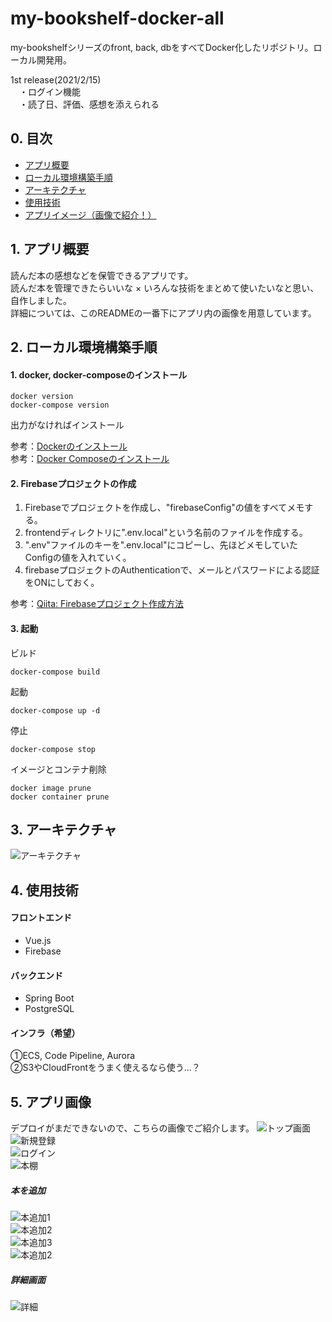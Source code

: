 # my-bookshelf-docker-all

my-bookshelfシリーズのfront, back, dbをすべてDocker化したリポジトリ。ローカル開発用。

1st release(2021/2/15)  
　・ログイン機能  
　・読了日、評価、感想を添えられる  
 
## 0. 目次
- [アプリ概要](https://github.com/A-Takamin/my-bookshelf-docker-all/blob/main/README.md#1-%E3%82%A2%E3%83%97%E3%83%AA%E6%A6%82%E8%A6%81)
- [ローカル環境構築手順](https://github.com/A-Takamin/my-bookshelf-docker-all#2-%E3%83%AD%E3%83%BC%E3%82%AB%E3%83%AB%E7%92%B0%E5%A2%83%E6%A7%8B%E7%AF%89%E6%89%8B%E9%A0%86)
- [アーキテクチャ](https://github.com/A-Takamin/my-bookshelf-docker-all#3-%E3%82%A2%E3%83%BC%E3%82%AD%E3%83%86%E3%82%AF%E3%83%81%E3%83%A3)
- [使用技術](https://github.com/A-Takamin/my-bookshelf-docker-all#4-%E4%BD%BF%E7%94%A8%E6%8A%80%E8%A1%93)
- [アプリイメージ（画像で紹介！）](https://github.com/A-Takamin/my-bookshelf-docker-all#5-%E3%82%A2%E3%83%97%E3%83%AA%E7%94%BB%E5%83%8F)

## 1. アプリ概要
読んだ本の感想などを保管できるアプリです。  
読んだ本を管理できたらいいな × いろんな技術をまとめて使いたいなと思い、自作しました。  
詳細については、このREADMEの一番下にアプリ内の画像を用意しています。

## 2. ローカル環境構築手順
#### 1. docker, docker-composeのインストール
```
docker version 
docker-compose version
```
出力がなければインストール  

参考：[Dockerのインストール](https://docs.docker.com/get-docker/)  
参考：[Docker Composeのインストール](https://matsuand.github.io/docs.docker.jp.onthefly/compose/install/)

#### 2. Firebaseプロジェクトの作成
1. Firebaseでプロジェクトを作成し、"firebaseConfig"の値をすべてメモする。  
1. frontendディレクトリに".env.local"という名前のファイルを作成する。  
1. ".env"ファイルのキーを".env.local"にコピーし、先ほどメモしていたConfigの値を入れていく。  
1. firebaseプロジェクトのAuthenticationで、メールとパスワードによる認証をONにしておく。
  
参考：[Qiita: Firebaseプロジェクト作成方法](https://qiita.com/yoshi0518/items/25af102845ba05545f98)

#### 3. 起動
ビルド
```
docker-compose build
```

起動
```
docker-compose up -d
```
停止
```
docker-compose stop
```
イメージとコンテナ削除
```
docker image prune
docker container prune
```

## 3. アーキテクチャ
![アーキテクチャ](./ReadMeElements/arch.png "アーキテクチャ")

## 4. 使用技術
#### フロントエンド
- Vue.js
- Firebase
#### バックエンド
- Spring Boot
- PostgreSQL
#### インフラ（希望）
①ECS, Code Pipeline, Aurora  
②S3やCloudFrontをうまく使えるなら使う…？

## 5. アプリ画像
デプロイがまだできないので、こちらの画像でご紹介します。
![トップ画面](./ReadMeElements/toppage.png "")  
![新規登録](./ReadMeElements/register.png "")  
![ログイン](./ReadMeElements/login.png "")  
![本棚](./ReadMeElements/home.png "")  
##### 本を追加  
![本追加1](./ReadMeElements/bookAdd.png "")  
![本追加2](./ReadMeElements/bookAdd2.png "")  
![本追加3](./ReadMeElements/bookSearch.png "")  
![本追加2](./ReadMeElements/bookAdd3.png "")  
##### 詳細画面  
![詳細](./ReadMeElements/bookAdd3.png "")  
